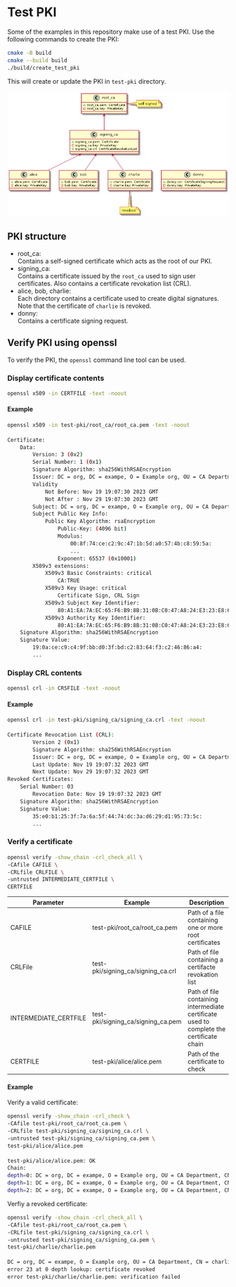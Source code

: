 # Test PKI

Some of the examples in this repository make use of a test PKI. Use the following commands to create the PKI:

```bash
cmake -B build
cmake --build build
./build/create_test_pki
```

This will create or update the PKI in `test-pki` directory.

![test PKI](pki.png)

## PKI structure

- root_ca:  
  Contains a self-signed certificate which acts as the root of our PKI.
- signing_ca:   
  Contains a certificate issued by the `root_ca` used to sign user certificates.
  Also contains a certificate revokation list (CRL).
- alice, bob, charlie:  
  Each directory contains a certificate used to create digital signatures.
  Note that the certificate of `charlie` is revoked.
- donny:  
  Contains a certificate signing request.

## Verify PKI using openssl

To verify the PKI, the `openssl` command line tool can be used.

### Display certificate contents

```bash
openssl x509 -in CERTFILE -text -noout
```

#### Example

```bash
openssl x509 -in test-pki/root_ca/root_ca.pem -text -noout

Certificate:
    Data:
        Version: 3 (0x2)
        Serial Number: 1 (0x1)
        Signature Algorithm: sha256WithRSAEncryption
        Issuer: DC = org, DC = exampe, O = Example org, OU = CA Department, CN = Root CA
        Validity
            Not Before: Nov 19 19:07:30 2023 GMT
            Not After : Nov 29 19:07:30 2023 GMT
        Subject: DC = org, DC = exampe, O = Example org, OU = CA Department, CN = Root CA
        Subject Public Key Info:
            Public Key Algorithm: rsaEncryption
                Public-Key: (4096 bit)
                Modulus:
                    00:8f:74:ce:c2:9c:47:1b:5d:a0:57:4b:c8:59:5a:
                    ...
                Exponent: 65537 (0x10001)
        X509v3 extensions:
            X509v3 Basic Constraints: critical
                CA:TRUE
            X509v3 Key Usage: critical
                Certificate Sign, CRL Sign
            X509v3 Subject Key Identifier: 
                80:A1:EA:7A:EC:65:F6:B9:8B:31:0B:C0:47:A8:24:E3:23:E8:61:BD
            X509v3 Authority Key Identifier: 
                80:A1:EA:7A:EC:65:F6:B9:8B:31:0B:C0:47:A8:24:E3:23:E8:61:BD
    Signature Algorithm: sha256WithRSAEncryption
    Signature Value:
        19:0a:ce:c9:c4:9f:bb:d0:3f:bd:c2:83:64:f3:c2:46:86:a4:
        ...
```

### Display CRL contents

```bash
openssl crl -in CRSFILE -text -noout
```

#### Example

```bash
openssl crl -in test-pki/signing_ca/signing_ca.crl -text -noout

Certificate Revocation List (CRL):
        Version 2 (0x1)
        Signature Algorithm: sha256WithRSAEncryption
        Issuer: DC = org, DC = exampe, O = Example org, OU = CA Department, CN = Signing CA
        Last Update: Nov 19 19:07:32 2023 GMT
        Next Update: Nov 29 19:07:32 2023 GMT
Revoked Certificates:
    Serial Number: 03
        Revocation Date: Nov 19 19:07:32 2023 GMT
    Signature Algorithm: sha256WithRSAEncryption
    Signature Value:
        35:e0:b1:25:3f:7a:6a:5f:44:74:dc:3a:d6:29:d1:95:73:5c:
        ...
```
### Verify a certificate

```bash
openssl verify -show_chain -crl_check_all \
-CAfile CAFILE \
-CRLfile CRLFILE \
-untrusted INTERMEDIATE_CERTFILE \
CERTFILE
```

| Parameter | Example | Description |
| --------- | ------- | ----------- |
| CAFILE    | test-pki/root_ca/root_ca.pem | Path of a file containing one or more root certificates |
| CRLFile   | test-pki/signing_ca/signing_ca.crl | Path of file containing a certifacte revokation list |
| INTERMEDIATE_CERTFILE | test-pki/signing_ca/signing_ca.pem | Path of file containing intermediate certificate used to complete the certificate chain |
| CERTFILE | test-pki/alice/alice.pem | Path of the certificate to check |

#### Example

Verify a valid certificate:

```bash
openssl verify -show_chain -crl_check \
-CAfile test-pki/root_ca/root_ca.pem \
-CRLfile test-pki/signing_ca/signing_ca.crl \
-untrusted test-pki/signing_ca/signing_ca.pem \
test-pki/alice/alice.pem 

test-pki/alice/alice.pem: OK
Chain:
depth=0: DC = org, DC = exampe, O = Example org, OU = CA Department, CN = alice (untrusted)
depth=1: DC = org, DC = exampe, O = Example org, OU = CA Department, CN = Signing CA (untrusted)
depth=2: DC = org, DC = exampe, O = Example org, OU = CA Department, CN = Root CA
```

Verfiy a revoked certificate:

```bash
openssl verify -show_chain -crl_check_all \
-CAfile test-pki/root_ca/root_ca.pem \
-CRLfile test-pki/signing_ca/signing_ca.crl \
-untrusted test-pki/signing_ca/signing_ca.pem \
test-pki/charlie/charlie.pem 

DC = org, DC = exampe, O = Example org, OU = CA Department, CN = charlie
error 23 at 0 depth lookup: certificate revoked
error test-pki/charlie/charlie.pem: verification failed
```
